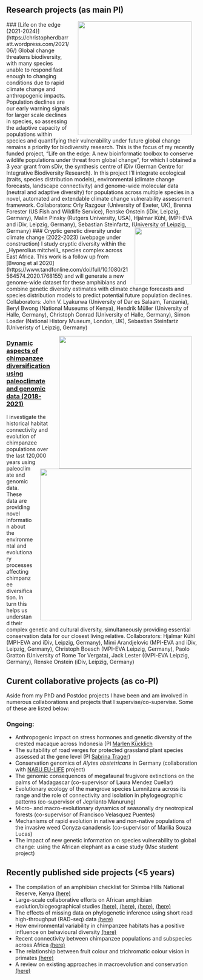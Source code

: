 ## Research projects (as main PI)
<img style="padding: 0 15px; float: right;" src="https://cd-barratt.github.io/LOE.jpeg"  align="right" width="300">
### [Life on the edge (2021-2024)](https://christopherdbarratt.wordpress.com/2021/06/)
Global change threatens biodiversity, with many species unable to respond fast enough to changing conditions due to rapid climate change and anthropogenic impacts. Population declines are our early warning signals for larger scale declines in species, so assessing the adaptive capacity of populations within species and quantifying their vulnerability under future global change remains a priority for biodiversity research. This is the focus of my recently funded project, “Life on the edge: A new bioinformatic toolbox to conserve wildlife populations under threat from global change”, for which I obtained a 3 year grant from sDiv, the synthesis centre of iDiv (German Centre for Integrative Biodiversity Research). In this project I’ll integrate ecological (traits, species distribution models), environmental (climate change forecasts, landscape connectivity) and genome-wide molecular data (neutral and adaptive diversity) for populations across multiple species in a novel, automated and extendable climate change vulnerability assessment framework. Collaborators: Orly Razgour (University of Exeter, UK), Brenna Forester (US Fish and Wildlife Service), Renske Onstein (iDiv, Leipzig, Germany), Malin Pinsky (Rutgers University, USA), Hjalmar Kühl, (MPI-EVA and iDiv, Leipzig, Germany), Sebastian Steinfartz, (University of Leipzig, Germany)

<img style="padding: 0 15px; float: right;" src="https://cd-barratt.github.io/H. mitchelli_Kibasira.JPG"  align="right" width="150">
### Cryptic genetic diversity under climate change (2022-2023) (webpage under construction)
I study cryptic diversity within the _Hyperolius mitchelli_ species complex across East Africa. 
This work is a follow up from [Bwong et al 2020](https://www.tandfonline.com/doi/full/10.1080/21564574.2020.1768155) and will generate a new genome-wide dataset for these amphibians and combine genetic diversity estimates with climate change forecasts and species distribution models to predict potential future population declines.
Collaborators: John V. Lyakurwa (University of Dar es Salaam, Tanzania), Beryl Bwong (National Museums of Kenya), Hendrik Müller (University of Halle, Germany), Christoph Conrad (University of Halle, Germany), Simon Loader (National History Museum, London, UK), Sebastian Steinfartz (Univeristy of Leipzig, Germany)

<img style="padding: 0 15px; float: right;" src="https://cd-barratt.github.io/Dynamic_aspects.jpeg"  align="right" width="350"><img style="padding: 0 15px; float: right;" src="https://cd-barratt.github.io/PanAf.jpeg"  align="right" width="400">
### [Dynamic aspects of chimpanzee diversification using paleoclimate and genomic data (2018-2021)](https://christopherdbarratt.wordpress.com/2018/04/)
I investigate the historical habitat connectivity and evolution of chimpanzee populations over the last 120,000 years using paleoclimate and genomic data. These data are providing novel information about the environmental and evolutionary processes affecting chimpanzee diversification. In turn this helps us understand their complex genetic and cultural diversity, simultaneously providing essential conservation data for our closest living relative.
Collaborators: Hjalmar Kühl (MPI-EVA and iDiv, Leipzig, Germany), Mimi Arandjelovic (MPI-EVA and iDiv, Leipzig, Germany), Christoph Boesch (MPI-EVA Leipzig, Germany), Paolo Gratton (University of Rome Tor Vergata), Jack Lester ((MPI-EVA Leipzig, Germany), Renske Onstein (iDiv, Leipzig, Germany)


## Curent collaborative projects (as co-PI)
Aside from my PhD and Postdoc projects I have been and am involved in numerous collaborations and projects that I supervise/co-supervise. Some of these are listed below:

### Ongoing:
* Anthropogenic impact on stress hormones and genetic diversity of the crested macaque across Indonesia (PI [Marlen Kücklich](https://www.eva.mpg.de/pbe/people/marlen-kuecklich/)
* The suitability of road verges for protected grassland plant species assessed at the gene level (PI [Sabrina Trager](https://www.botanik.uni-halle.de/pflanzenoekologie/sabrina_traeger/))
* Conservation genomics of _Alytes obstetricans_ in Germany (collaboration with [NABU EU-LIFE](https://niedersachsen.nabu.de/tiere-und-pflanzen/aktionen-und-projekte/life-bovar/index.html) project)
* The genomic consequences of megafaunal frugivore extinctions on the palms of Madagascar (co-supervisor of Laura Mendez Cuellar)
* Evolutionary ecology of the mangrove species Lumnitzera across its range and the role of connectivity and isolation in phylogeographic patterns (co-supervisor of Jeprianto Manurung)
* Micro- and macro-evolutionary dynamics of seasonally dry neotropical forests (co-supervisor of Francisco Velasquez Puentes)
* Mechanisms of rapid evolution in native and non-native populations of the invasive weed Conyza canadensis (co-supervisor of Marilia Souza Lucas)
* The impact of new genetic information on species vulnerability to global change: using the African elephant as a case study (Msc student project)


## Recently published side projects (<5 years)
* The compilation of an amphibian checklist for Shimba Hills National Reserve, Kenya [(here)](https://www.ajol.info/index.php/jeanh/article/view/162372)
* Large-scale collaborative efforts on African amphibian evolution/biogeographical studies [(here)](https://www.sciencedirect.com/science/article/pii/S1055790316302433), [(here)](https://www.sciencedirect.com/science/article/abs/pii/S1055790317303147), [(here)](https://academic.oup.com/sysbio/article/68/6/859/5477408?login=true), [(here)](https://www.sciencedirect.com/science/article/abs/pii/S1055790316303451)
* The effects of missing data on phylogenetic inference using short read high-throughput (RAD-seq) data [(here)](https://onlinelibrary.wiley.com/doi/abs/10.1111/zsc.12335)
* How environmental variability in chimpanzee habitats has a positive influence on behavioural diversity [(here)](https://www.nature.com/articles/s41467-020-18176-3)
* Recent connectivity between chimpanzee populations and subspecies across Africa [(here)](https://www.nature.com/articles/s42003-021-01806-x)
* The relationship between fruit colour and trichromatic colour vision in primates [(here)](https://royalsocietypublishing.org/doi/full/10.1098/rspb.2019.2731)
* A review on existing approaches in macroevolution and conservation [(here)](https://onlinelibrary.wiley.com/doi/full/10.1111/ecog.05557)
